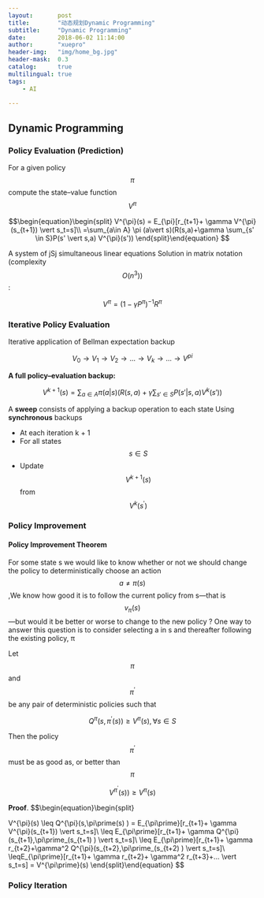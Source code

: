 ```yaml
---
layout:       post
title:        "动态规划Dynamic Programming"
subtitle:     "Dynamic Programming"
date:         2018-06-02 11:14:00
author:       "xuepro"
header-img:   "img/home_bg.jpg"
header-mask:  0.3
catalog:      true
multilingual: true
tags:
    - AI
    
---
```


##  Dynamic Programming

###  Policy Evaluation (Prediction)
For a given policy $$\pi$$ compute the state–value
function $$V^{\pi}$$

$$\begin{equation}\begin{split}
V^{\pi}(s) = E_{\pi}[r_{t+1}+ \gamma V^{\pi}(s_{t+1}) \vert s_t=s]\\ 
=\sum_{a\in A} \pi (a\vert s)(R(s,a)+\gamma \sum_{s' \in S}P(s' \vert s,a) V^{\pi}(s'))
\end{split}\end{equation} $$

A system of jSj simultaneous linear equations
Solution in matrix notation (complexity $$O(n^3))$$:

$$V^{\pi} = (1- \gamma P^{\pi})^{-1} R^{\pi}$$

### Iterative Policy Evaluation

Iterative application of Bellman expectation backup

$$V_0\rightarrow V_1\rightarrow V_2\rightarrow ...\rightarrow V_k\rightarrow ...\rightarrow V^{pi}$$

**A full policy–evaluation backup:**

$$V^{k+1}(s) =\sum_{a\in A} \pi (a\vert s)(R(s,a)+\gamma \sum_{s' \in S}P(s' \vert s,a) V^{k}(s'))$$


A **sweep** consists of applying a backup operation to each state
Using **synchronous** backups
 - At each iteration k + 1
 - For all states $$s\in S$$
 - Update $$V^{k+1}(s)$$ from $$V^{k}(s^{\prime})$$
 
### Policy Improvement

#### Policy Improvement Theorem

 For some state s we would like to know whether or not we should change the policy to deterministically choose an action $$a \neq \pi(s)$$,We know how good it is to follow the
current policy from s—that is $$v_{\pi}(s)$$—but would it be better or worse to change to the
new policy ? One way to answer this question is to consider selecting a in s and thereafter following the existing policy, π


Let $$\pi$$ and $$\pi^{\prime}$$  be any pair of deterministic policies such that

 $$ Q^{\pi}(s,\pi^{\prime}(s))  \geq V^\pi(s), \forall s\in S$$
 
 
Then the policy $$\pi^{\prime}$$ must be as good as, or better than $$\pi$$
  
   $$V^{\pi^{\prime}} (s)) \geq V^\pi(s) $$
   
**Proof**.
$$\begin{equation}\begin{split}

V^{\pi}(s) \leq Q^{\pi}(s,\pi\prime(s) )
= E_{\pi\prime}[r_{t+1}+ \gamma V^{\pi}(s_{t+1}) \vert s_t=s]\\
\leq E_{\pi\prime}[r_{t+1}+ \gamma Q^{\pi}(s_{t+1},\pi\prime_(s_{t+1) ) \vert s_t=s]\\
\leq E_{\pi\prime}[r_{t+1}+ \gamma r_{t+2}+\gamma^2 Q^{\pi}(s_{t+2},\pi\prime_(s_{t+2) ) \vert s_t=s]\\
\leqE_{\pi\prime}[r_{t+1}+ \gamma r_{t+2}+ \gamma^2 r_{t+3}+... \vert s_t=s] = V^{\pi\prime}(s)
\end{split}\end{equation} $$


### Policy Iteration

